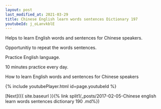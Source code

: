 ```yaml
---
layout: post
last_modified_at: 2021-03-29
title: Chinese English learn words sentences Dictionary 197 
youtubeId: j_oLanvkblE
---
```

 
 
Helps to learn English words and sentences for Chinese speakers.

Opportunitiy to repeat the words sentences. 

Practice English language. 
 
10 minutes practice every day. 
 
How to learn English words and sentences for Chinese speakers 
 
{% include youtubePlayer.html id=page.youtubeId %}
 
 
[Next]({{ site.baseurl }}{% link  split1/_posts/2017-02-05-Chinese english learn words sentences dictionary 190 .md%})
 
